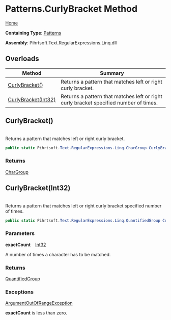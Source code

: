 # Patterns\.CurlyBracket Method

[Home](../../../../../../README.md)

**Containing Type**: [Patterns](../README.md)

**Assembly**: Pihrtsoft\.Text\.RegularExpressions\.Linq\.dll

## Overloads

| Method | Summary |
| ------ | ------- |
| [CurlyBracket()](#Pihrtsoft_Text_RegularExpressions_Linq_Patterns_CurlyBracket) | Returns a pattern that matches left or right curly bracket\. |
| [CurlyBracket(Int32)](#Pihrtsoft_Text_RegularExpressions_Linq_Patterns_CurlyBracket_System_Int32_) | Returns a pattern that matches left or right curly bracket specified number of times\. |

## CurlyBracket\(\) <a name="Pihrtsoft_Text_RegularExpressions_Linq_Patterns_CurlyBracket"></a>

\
Returns a pattern that matches left or right curly bracket\.

```csharp
public static Pihrtsoft.Text.RegularExpressions.Linq.CharGroup CurlyBracket()
```

### Returns

[CharGroup](../../CharGroup/README.md)

## CurlyBracket\(Int32\) <a name="Pihrtsoft_Text_RegularExpressions_Linq_Patterns_CurlyBracket_System_Int32_"></a>

\
Returns a pattern that matches left or right curly bracket specified number of times\.

```csharp
public static Pihrtsoft.Text.RegularExpressions.Linq.QuantifiedGroup CurlyBracket(int exactCount)
```

### Parameters

**exactCount** &ensp; [Int32](https://docs.microsoft.com/en-us/dotnet/api/system.int32)

A number of times a character has to be matched\.

### Returns

[QuantifiedGroup](../../QuantifiedGroup/README.md)

### Exceptions

[ArgumentOutOfRangeException](https://docs.microsoft.com/en-us/dotnet/api/system.argumentoutofrangeexception)

**exactCount** is less than zero\.

